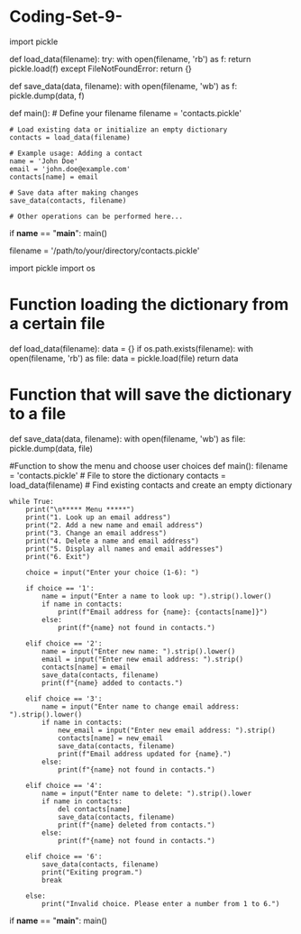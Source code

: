 # Coding-Set-9-

import pickle

def load_data(filename):
    try:
        with open(filename, 'rb') as f:
            return pickle.load(f)
    except FileNotFoundError:
        return {}

def save_data(data, filename):
    with open(filename, 'wb') as f:
        pickle.dump(data, f)

def main():
    # Define your filename
    filename = 'contacts.pickle'
    
    # Load existing data or initialize an empty dictionary
    contacts = load_data(filename)
    
    # Example usage: Adding a contact
    name = 'John Doe'
    email = 'john.doe@example.com'
    contacts[name] = email
    
    # Save data after making changes
    save_data(contacts, filename)
    
    # Other operations can be performed here...

if __name__ == "__main__":
    main()

filename = '/path/to/your/directory/contacts.pickle'

import pickle
import os

# Function loading the dictionary from a certain file 
def load_data(filename):
    data = {}
    if os.path.exists(filename):
        with open(filename, 'rb') as file:
            data = pickle.load(file)
    return data

# Function that will save the dictionary to a file
def save_data(data, filename):
    with open(filename, 'wb') as file:
        pickle.dump(data, file)

#Function to show the menu and choose user choices
def main():
    filename = 'contacts.pickle' # File to store the dictionary
    contacts = load_data(filename) # Find existing contacts and create an empty dictionary 

    while True:
        print("\n***** Menu *****")
        print("1. Look up an email address")
        print("2. Add a new name and email address")
        print("3. Change an email address")
        print("4. Delete a name and email address")
        print("5. Display all names and email addresses")
        print("6. Exit")

        choice = input("Enter your choice (1-6): ")

        if choice == '1':
            name = input("Enter a name to look up: ").strip().lower()
            if name in contacts: 
                print(f"Email address for {name}: {contacts[name]}")
            else:
                print(f"{name} not found in contacts.")
        
        elif choice == '2':
            name = input("Enter new name: ").strip().lower()
            email = input("Enter new email address: ").strip()
            contacts[name] = email
            save_data(contacts, filename)
            print(f"{name} added to contacts.")
        
        elif choice == '3':
            name = input("Enter name to change email address: ").strip().lower()
            if name in contacts: 
                new_email = input("Enter new email address: ").strip()
                contacts[name] = new_email
                save_data(contacts, filename)
                print(f"Email address updated for {name}.")
            else:
                print(f"{name} not found in contacts.")

        elif choice == '4': 
            name = input("Enter name to delete: ").strip().lower
            if name in contacts: 
                del contacts[name]
                save_data(contacts, filename)
                print(f"{name} deleted from contacts.")
            else:
                print(f"{name} not found in contacts.")

        elif choice == '6':
            save_data(contacts, filename)
            print("Exiting program.")
            break

        else:
            print("Invalid choice. Please enter a number from 1 to 6.")

if __name__ == "__main__":
    main()
